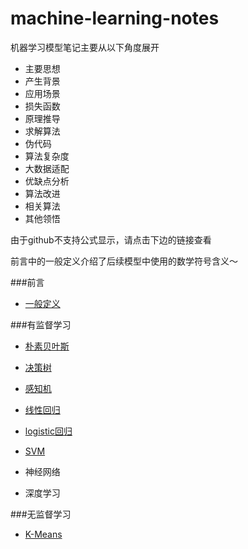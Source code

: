 # machine-learning-notes

机器学习模型笔记主要从以下角度展开

* 主要思想
* 产生背景
* 应用场景
* 损失函数
* 原理推导
* 求解算法
* 伪代码
* 算法复杂度
* 大数据适配
* 优缺点分析
* 算法改进
* 相关算法
* 其他领悟

由于github不支持公式显示，请点击下边的链接查看

前言中的一般定义介绍了后续模型中使用的数学符号含义～

###前言

* [一般定义](https://www.zybuluo.com/Libaier/note/444119)


###有监督学习

* [朴素贝叶斯](https://www.zybuluo.com/Libaier/note/444055)

* [决策树](https://www.zybuluo.com/Libaier/note/446630)

* [感知机](https://www.zybuluo.com/Libaier/note/444998)

* [线性回归](https://www.zybuluo.com/Libaier/note/446632)

* [logistic回归](https://www.zybuluo.com/Libaier/note/446659)

* [SVM](https://www.zybuluo.com/Libaier/note/446949)

* 神经网络

* 深度学习


###无监督学习

* [K-Means](https://www.zybuluo.com/Libaier/note/444574)

